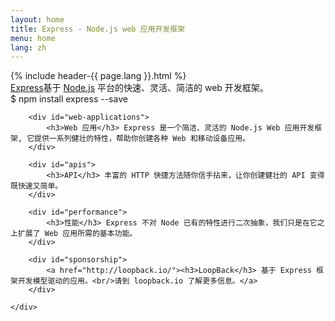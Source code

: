 ```yaml
---
layout: home
title: Express - Node.js web 应用开发框架
menu: home
lang: zh
---
```


<section id="home-content">
    {% include header-{{ page.lang }}.html %}
    <div id="overlay"></div>
    <section id="description"><a href="/" class="express">Express</a><span class="description">基于 <a href='http://nodejs.org'>Node.js</a> 平台的快速、灵活、简洁的 web 开发框架。</span>
    </section>
    <div id="install-command">$ npm install express --save</div>
</section>

<section id="intro">
    <div id="boxes" class="clearfix">

        <div id="web-applications">
            <h3>Web 应用</h3> Express 是一个简洁、灵活的 Node.js Web 应用开发框架, 它提供一系列健壮的特性，帮助你创建各种 Web 和移动设备应用。
        </div>

        <div id="apis">
            <h3>API</h3> 丰富的 HTTP 快捷方法随你信手拈来，让你创建健壮的 API 变得既快速又简单。
        </div>

        <div id="performance">
            <h3>性能</h3> Express 不对 Node 已有的特性进行二次抽象，我们只是在它之上扩展了 Web 应用所需的基本功能。
        </div>

        <div id="sponsorship">
            <a href="http://loopback.io/"><h3>LoopBack</h3> 基于 Express 框架开发模型驱动的应用。<br/>请到 loopback.io 了解更多信息。</a>
        </div>
        
    </div>
</section>

